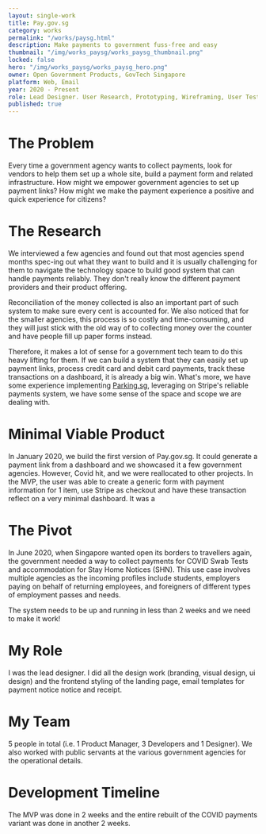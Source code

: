 ```yaml
---
layout: single-work
title: Pay.gov.sg
category: works
permalink: "/works/paysg.html"
description: Make payments to government fuss-free and easy
thumbnail: "/img/works_paysg/works_paysg_thumbnail.png"
locked: false
hero: "/img/works_paysg/works_paysg_hero.png"
owner: Open Government Products, GovTech Singapore
platform: Web, Email
year: 2020 - Present
role: Lead Designer. User Research, Prototyping, Wireframing, User Testing, User Interface Design, Frontend Development
published: true
---
```



# The Problem #

  Every time a government agency wants to collect payments, look for vendors to help them set up a whole site, build a payment form and related infrastructure. How might we empower government agencies to set up payment links? How might we make the payment experience a positive and quick experience for citizens?

# The Research #

We interviewed a few agencies and found out that most agencies spend months spec-ing out what they want to build and it is usually challenging for them to navigate the technology space to build good system that can handle payments reliably. They don't really know the different payment providers and their product offering. 

Reconciliation of the money collected is also an important part of such system to make sure every cent is accounted for. We also noticed that for the smaller agencies, this process is so costly and time-consuming, and they will just stick with the old way of to collecting money over the counter and have people fill up paper forms instead. 

Therefore, it makes a lot of sense for a government tech team to do this heavy lifting for them. If we can build a system that they can easily set up payment links, process credit card and debit card payments, track these transactions on a dashboard, it is already a big win. What's more, we have some experience implementing [Parking.sg](http://parking.sg), leveraging on Stripe's reliable payments system, we have some sense of the space and scope we are dealing with.

# Minimal Viable Product #

In January 2020, we build the first version of Pay.gov.sg. It could generate a payment link from a dashboard and we showcased it a few government agencies. However, Covid hit, and we were reallocated to other projects. In the MVP, the user was able to create a generic form with payment information for 1 item, use Stripe as checkout and have these transaction reflect on a very minimal dashboard. It was a 

# The Pivot #

In June 2020, when Singapore wanted open its borders to travellers again, the government needed a way to collect payments for COVID Swab Tests and accommodation for Stay Home Notices (SHN). This use case involves multiple agencies as the incoming profiles include students, employers paying on behalf of returning employees, and foreigners of different types of employment passes and needs. 

The system needs to be up and running in less than 2 weeks and we need to make it work! 

# My Role #

I was the lead designer. I did all the design work (branding, visual design, ui design) and the frontend styling of the landing page, email templates for payment notice notice and receipt. 

# My Team #

5 people in total (i.e. 1 Product Manager, 3 Developers and 1 Designer). We also worked with public servants at the various government agencies for the operational details. 

# Development Timeline #

The MVP was done in 2 weeks and the entire rebuilt of the COVID payments variant was done in another 2 weeks.
